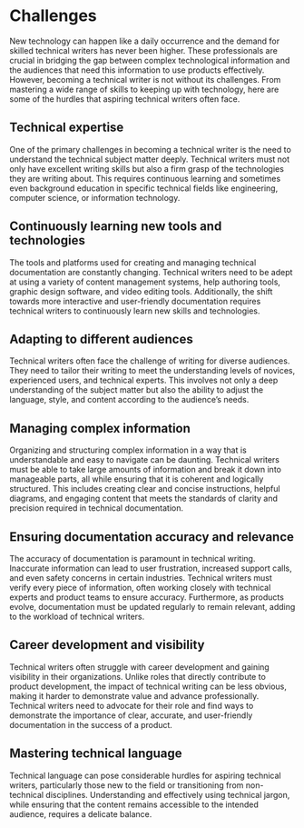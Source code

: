 # Challenges

New technology can happen like a daily occurrence and the demand for skilled technical writers has never been higher. These professionals are crucial in bridging the gap between complex technological information and the audiences that need this information to use products effectively. However, becoming a technical writer is not without its challenges. From mastering a wide range of skills to keeping up with technology, here are some of the hurdles that aspiring technical writers often face.

## Technical expertise

One of the primary challenges in becoming a technical writer is the need to understand the technical subject matter deeply. Technical writers must not only have excellent writing skills but also a firm grasp of the technologies they are writing about. This requires continuous learning and sometimes even background education in specific technical fields like engineering, computer science, or information technology.

## Continuously learning new tools and technologies

The tools and platforms used for creating and managing technical documentation are constantly changing. Technical writers need to be adept at using a variety of content management systems, help authoring tools, graphic design software, and video editing tools. Additionally, the shift towards more interactive and user-friendly documentation requires technical writers to continuously learn new skills and technologies.

## Adapting to different audiences

Technical writers often face the challenge of writing for diverse audiences. They need to tailor their writing to meet the understanding levels of novices, experienced users, and technical experts. This involves not only a deep understanding of the subject matter but also the ability to adjust the language, style, and content according to the audience’s needs.

## Managing complex information

Organizing and structuring complex information in a way that is understandable and easy to navigate can be daunting. Technical writers must be able to take large amounts of information and break it down into manageable parts, all while ensuring that it is coherent and logically structured. This includes creating clear and concise instructions, helpful diagrams, and engaging content that meets the standards of clarity and precision required in technical documentation.

## Ensuring documentation accuracy and relevance

The accuracy of documentation is paramount in technical writing. Inaccurate information can lead to user frustration, increased support calls, and even safety concerns in certain industries. Technical writers must verify every piece of information, often working closely with technical experts and product teams to ensure accuracy. Furthermore, as products evolve, documentation must be updated regularly to remain relevant, adding to the workload of technical writers.

## Career development and visibility

Technical writers often struggle with career development and gaining visibility in their organizations. Unlike roles that directly contribute to product development, the impact of technical writing can be less obvious, making it harder to demonstrate value and advance professionally. Technical writers need to advocate for their role and find ways to demonstrate the importance of clear, accurate, and user-friendly documentation in the success of a product.

## Mastering technical language 

Technical language can pose considerable hurdles for aspiring technical writers, particularly those new to the field or transitioning from non-technical disciplines. Understanding and effectively using technical jargon, while ensuring that the content remains accessible to the intended audience, requires a delicate balance.